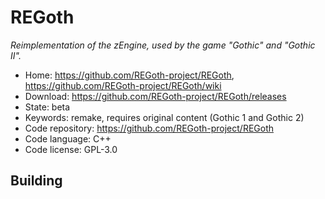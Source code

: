# REGoth

_Reimplementation of the zEngine, used by the game "Gothic" and "Gothic II"._

- Home: https://github.com/REGoth-project/REGoth, https://github.com/REGoth-project/REGoth/wiki
- Download: https://github.com/REGoth-project/REGoth/releases
- State: beta
- Keywords: remake, requires original content (Gothic 1 and Gothic 2)
- Code repository: https://github.com/REGoth-project/REGoth
- Code language: C++
- Code license: GPL-3.0

## Building

